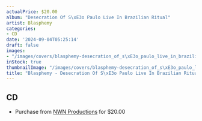 ```yaml
---
actualPrice: $20.00
album: "Desecration Of S\xE3o Paulo Live In Brazilian Ritual"
artist: Blasphemy
categories:
- CD
date: '2024-09-04T05:25:14'
draft: false
images:
- "/images/covers/blasphemy-desecration_of_s\xE3o_paulo_live_in_brazilian_ritual.jpg"
inStock: true
thumbnailImage: "/images/covers/blasphemy-desecration_of_s\xE3o_paulo_live_in_brazilian_ritual-thumb.jpg"
title: "Blasphemy - Desecration Of S\xE3o Paulo Live In Brazilian Ritual"
---
```


## CD
* Purchase from [NWN Productions](http://shop.nwnprod.com/index.php?route=product/product&path=93&product_id=55135&sort=pd.name&order=ASC) for $20.00
